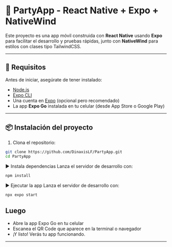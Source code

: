 # 📱 PartyApp - React Native + Expo + NativeWind

Este proyecto es una app móvil construida con **React Native** usando **Expo** para facilitar el desarrollo y pruebas rápidas, junto con **NativeWind** para estilos con clases tipo TailwindCSS.

---

## 🚀 Requisitos

Antes de iniciar, asegúrate de tener instalado:

- [Node.js](https://nodejs.org/)
- [Expo CLI](https://docs.expo.dev/get-started/installation/)
- Una cuenta en [Expo](https://expo.dev/) (opcional pero recomendado)
- La app **Expo Go** instalada en tu celular (desde App Store o Google Play)

---

## 📦 Instalación del proyecto

1. Clona el repositorio:

```bash
git clone https://github.com/DinaxisLF/PartyApp.git
cd PartyApp
```

▶️ Instala dependencias
Lanza el servidor de desarrollo con:
```bash
npm install
```

▶️ Ejecutar la app
Lanza el servidor de desarrollo con:
```bash
npx expo start
```

## Luego
- Abre la app Expo Go en tu celular
- Escanea el QR Code que aparece en la terminal o navegador
- ¡Y listo! Verás tu app funcionando.
---




